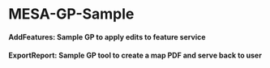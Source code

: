 # MESA-GP-Sample

#### AddFeatures: Sample GP to apply edits to feature service
#### ExportReport: Sample GP tool to create a map PDF and serve back to user
